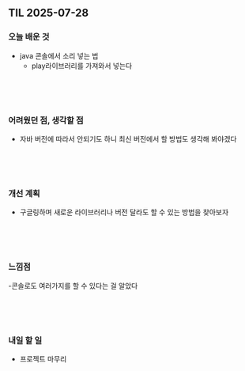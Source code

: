 ## TIL 2025-07-28

### 오늘 배운 것
- java 콘솔에서 소리 넣는 법
  - play라이브러리를 가져와서 넣는다
  
<br/>
<br/>
<br/>

### 어려웠던 점, 생각할 점
- 자바 버전에 따라서 안되기도 하니 최신 버전에서 할 방법도 생각해 봐야겠다

<br/>
<br/>
<br/>

### 개선 계획
- 구글링하며 새로운 라이브러리나 버전 달라도 할 수 있는 방법을 찾아보자

<br/>
<br/>
<br/>

### 느낌점
-콘솔로도 여러가지를 할 수 있다는 걸 알았다

<br/>
<br/>
<br/>

### 내일 할 일
- 프로젝트 마무리